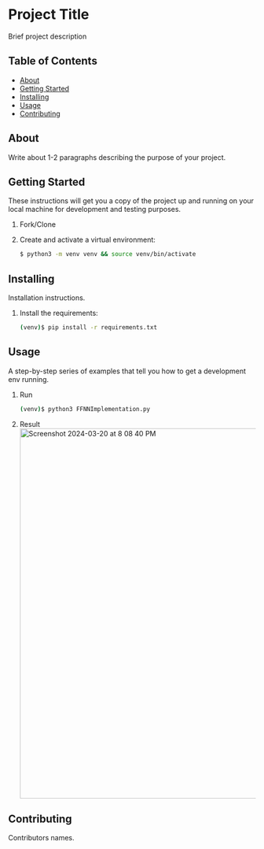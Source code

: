 # Project Title
Brief project description

## Table of Contents

 - [About](#about)
 - [Getting Started](#getting_started)
 - [Installing](#installing)
 - [Usage](#usage)
 - [Contributing](#contributing)

## About
Write about 1-2 paragraphs describing the purpose of your project.

## Getting Started
These instructions will get you a copy of the project up and running on your local machine for development and testing purposes.

1. Fork/Clone

1. Create and activate a virtual environment:

    ```sh
    $ python3 -m venv venv && source venv/bin/activate
    ```

## Installing
Installation instructions.

1. Install the requirements:

    ```sh
    (venv)$ pip install -r requirements.txt
    
## Usage
A step-by-step series of examples that tell you how to get a development env running.
1. Run

    ```sh
    (venv)$ python3 FFNNImplementation.py
    ```
2. Result
    <img width="752" alt="Screenshot 2024-03-20 at 8 08 40 PM" src="https://github.com/njligames/UND_DATA527_Assignment3/assets/16603171/9e1ad5f3-8d9b-4562-a66a-66cb847d41a8">

## Contributing
Contributors names.

